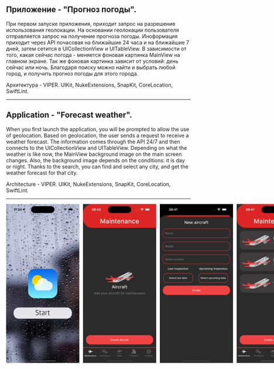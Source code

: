 
Приложение  - "Прогноз погоды".
-
При первом запуске приложения, приходит запрос на разрешение использования геолокации.
На основании геолокации пользователя отправляется запрос на получение прогноза погоды.
Иноформация приходит через API почасовая на ближайшие 24 часа и на ближайшие 7 дней, затем сетится в UICollectionView и UITableView.
В зависимости от того, какая сейчас погода - меняется фоновая картинка MainView на главном экране.
Так же фоновая картинка зависит от условий: день сейчас или ночь.
Благодаря поиску можно найти и выбрать любой город, и получить прогноз погоды для этого города.

Архитектура - VIPER. 
UIKit, NukeExtensions, SnapKit, CoreLocation, SwiftLint.

------------------------------------------------------------------------------------------------------------------------------------------------------

Application - "Forecast weather".
-
When you first launch the application, you will be prompted to allow the use of geolocation.
Based on geolocation, the user sends a request to receive a weather forecast.
The information comes through the API 24/7 and then connects to the UICollectionView and UITableView.
Depending on what the weather is like now, the MainView background image on the main screen changes.
Also, the background image depends on the conditions: it is day or night.
Thanks to the search, you can find and select any city, and get the weather forecast for that city.

Architecture - VIPER. 
UIKit, NukeExtensions, SnapKit, CoreLocation, SwiftLint.

------------------------------------------------------------------------------------------------------------------------------------------------------
<div style="display: flex;">
    <img src="https://github.com/DrozdD-ios-dev/Weather-API/blob/master/Weather/Resousces/AssetsForREADME%20/1.png" width="200" style="margin-right: 10px;">
    <img src="https://github.com/DrozdD-ios-dev/Aviator/blob/main/Aviator/Resources/AssetsForREADME/2.png" width="200" style="margin-right: 10px;">
    <img src="https://github.com/DrozdD-ios-dev/Aviator/blob/main/Aviator/Resources/AssetsForREADME/3.png" width="200" style="margin-right: 10px;">
    <img src="https://github.com/DrozdD-ios-dev/Aviator/blob/main/Aviator/Resources/AssetsForREADME/4.png" width="200" style="margin-right: 10px;">
    <img src="https://github.com/DrozdD-ios-dev/Aviator/blob/main/Aviator/Resources/AssetsForREADME/5.png" width="200" style="margin-right: 10px;">
    <img src="https://github.com/DrozdD-ios-dev/Aviator/blob/main/Aviator/Resources/AssetsForREADME/6.png" width="200" style="margin-right: 10px;">
    <img src="https://github.com/DrozdD-ios-dev/Aviator/blob/main/Aviator/Resources/AssetsForREADME/7.png" width="200" style="margin-right: 10px;">
    <img src="https://github.com/DrozdD-ios-dev/Aviator/blob/main/Aviator/Resources/AssetsForREADME/8.png" width="200">
</div>
